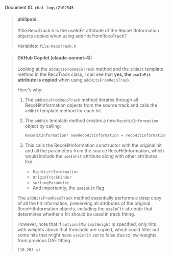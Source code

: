 Document ID: `chat-logs/2102545`

<blockquote>

#### philipobi:
#file:RecoTrack.h  Is the useInFit attribute of the RecoHitInformation objects copied when using addHitsFromRecoTrack?

Variables: `file:RecoTrack.h`

</blockquote>

<blockquote>

#### GitHub Copilot (claude-sonnet-4):

Looking at the `addHitsFromRecoTrack` method and the `addHit` template method in the RecoTrack class, I can see that **yes, the `useInFit` attribute is copied** when using `addHitsFromRecoTrack`.

Here's why:

1. The `addHitsFromRecoTrack` method iterates through all RecoHitInformation objects from the source track and calls the `addHit` template method for each hit.

2. The `addHit` template method creates a new `RecoHitInformation` object by calling:
   ```cpp
   RecoHitInformation* newRecoHitInformation = recoHitInformations.appendNew(hit, params...);
   ```

3. This calls the RecoHitInformation constructor with the original hit and all the parameters from the source RecoHitInformation, which would include the `useInFit` attribute along with other attributes like:
   - `RightLeftInformation`
   - `OriginTrackFinder` 
   - `sortingParameter`
   - And importantly, the `useInFit` flag

The `addHitsFromRecoTrack` method essentially performs a deep copy of all the hit information, preserving all attributes of the original RecoHitInformation objects, including the `useInFit` attribute that determines whether a hit should be used in track fitting.

However, note that if `optionalMinimalWeight` is specified, only hits with weights above that threshold are copied, which could filter out some hits that might have `useInFit` set to false due to low weights from previous DAF fitting.

`(10.263 s)`

</blockquote>

